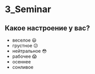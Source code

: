 # 3_Seminar

## Какое настроение у вас?
* веселое :smiley:
* грустное :confused:
* нейтральное :flushed:
* рабочее :scream:
* осеннее
* сонливое
